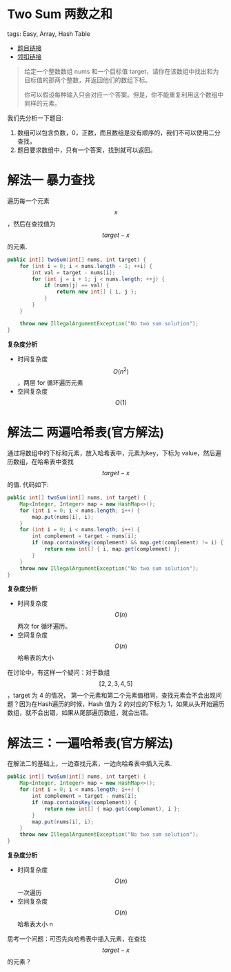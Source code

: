 # Two Sum 两数之和

tags: Easy, Array, Hash Table

- [题目链接](https://leetcode.com/problems/two-sum/)
- [领扣链接](https://leetcode-cn.com/problems/two-sum/)

>给定一个整数数组 nums 和一个目标值 target，请你在该数组中找出和为目标值的那两个整数，并返回他们的数组下标。
>
>你可以假设每种输入只会对应一个答案。但是，你不能重复利用这个数组中同样的元素。

我们先分析一下题目:

1. 数组可以包含负数，0，正数，而且数组是没有顺序的，我们不可以使用二分查找，
2. 题目要求数组中，只有一个答案，找到就可以返回。

# 解法一 暴力查找

遍历每一个元素 $$x$$，然后在查找值为 $$target - x$$ 的元素.

```java
public int[] twoSum(int[] nums, int target) {
    for (int i = 0; i < nums.length - 1; ++i) {
        int val = target - nums[i];
        for (int j = i + 1; j < nums.length; ++j) {
            if (nums[j] == val) {
                return new int[] { i, j };
            }
        }
    }

    throw new IllegalArgumentException("No two sum solution");
}
```

**复杂度分析**

- 时间复杂度 $$O(n^2)$$，两层 for 循环遍历元素
- 空间复杂度 $$O(1)$$

# 解法二 两遍哈希表(官方解法)

通过将数组中的下标和元素，放入哈希表中，元素为key，下标为 value，然后遍历数组，在哈希表中查找 $$target-x$$ 的值. 代码如下:

```java
public int[] twoSum(int[] nums, int target) {
    Map<Integer, Integer> map = new HashMap<>();
    for (int i = 0; i < nums.length; i++) {
        map.put(nums[i], i);
    }
    for (int i = 0; i < nums.length; i++) {
        int complement = target - nums[i];
        if (map.containsKey(complement) && map.get(complement) != i) {
            return new int[] { i, map.get(complement) };
        }
    }
    throw new IllegalArgumentException("No two sum solution");
}
```

**复杂度分析**

- 时间复杂度 $$O(n)$$ 两次 for 循环遍历。
- 空间复杂度 $$O(n)$$ 哈希表的大小

在讨论中，有这样一个疑问：对于数组 $$[2, 2, 3, 4, 5]$$，target 为 4 的情况， 第一个元素和第二个元素值相同，查找元素会不会出现问题？因为在Hash遍历的时候，Hash 值为 2 的对应的下标为 1，如果从头开始遍历数组，就不会出错，如果从尾部遍历数组，就会出错。

# 解法三：一遍哈希表(官方解法)

在解法二的基础上，一边查找元素，一边向哈希表中插入元素.

```java
public int[] twoSum(int[] nums, int target) {
    Map<Integer, Integer> map = new HashMap<>();
    for (int i = 0; i < nums.length; i++) {
        int complement = target - nums[i];
        if (map.containsKey(complement)) {
            return new int[] { map.get(complement), i };
        }
        map.put(nums[i], i);
    }
    throw new IllegalArgumentException("No two sum solution");
}
```

**复杂度分析**

- 时间复杂度 $$O(n)$$ 一次遍历
- 空间复杂度 $$O(n)$$ 哈希表大小 n

思考一个问题：可否先向哈希表中插入元素，在查找 $$target - x$$ 的元素？
